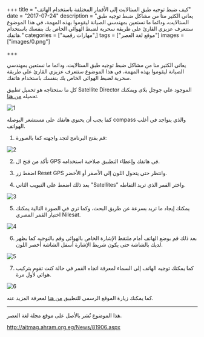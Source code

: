 +++
title = "كيف ضبط توجيه طبق الستالايت إلى الأقمار المختلفة باستخدام الهاتف"
date = "2017-07-24"
description = "يعانى الكثير منا من مشاكل ضبط توجيه طبق الستالايت، ودائما ما نستعين بمهندسي الصيانة ليقوموا بهذه المهمة، في هذا الموضوع ستتعرف عزيزي القارئ على طريقة سحرية لضبط الهوائي الخاص بك بنفسك باستخدام هاتفك."
categories = ["مهارات رقمية",]
tags = ["موقع لغة العصر"]
images = ["images/0.png"]

+++

 يعانى الكثير منا من مشاكل ضبط توجيه طبق الستالايت، ودائما ما نستعين بمهندسي الصيانة ليقوموا بهذه المهمة، في هذا الموضوع ستتعرف عزيزي القارئ على طريقة سحرية لضبط الهوائي الخاص بك بنفسك باستخدام هاتفك.

كل ما ستحتاجه هو تحميل تطبيق Satellite Director الموجود على جوجل بلاى ويمكنك تحميله [من هنا](http://play.google.com/store/apps/details?id=zekitez.com.satellitedirector).

![1](images/1.png)

كما يجب أن يحتوي هاتفك على مستشعر البوصلة compass والذي يتواجد في أغلب الهواتف.

1. قم بفتح البرنامج لتجد واجهته كما بالصورة:

![2](images/2.jpg)

2. تأكد من فتح ال GPS في هاتفك وإعطاء التطبيق صلاحية استخدامه.

3. اضغط زر Reset GPS وانتظر حتى يتحول اللون إلى الأصفر أو الأخضر.

4. بعد ذلك اضغط على التبويب الثاني "Satellites” واختر القمر الذي تريد التقاطه.

![3](images/3.jpg)

5. يمكنك إيجاد ما تريد بسرعة عن طريق البحث، وكما تري في الصورة التالية يمكنك اختيار القمر المصري Nilesat.

![4](images/4.png)

6. بعد ذلك قم بوضع الهاتف أمام ملتقط الإشارة الخاص بالهوائي وقم بالتوجيه كما يظهر لديك بالشاشة حتى يكون شريط الإشارة أسفل الشاشة أخصر اللون.

![5](images/5.png)

7. كما يمكنك توجيه الهاتف إلى السماء لمعرفة اتجاه القمر في حالة كنت تقوم بتركيب هوائي لأول مرة.

![6](images/6.png)

كما يمكنك زيارة الموقع الرسمي للتطبيق [من هنا](http://home.caiway.nl/~fnijhuis/satdir/index.html) لمعرفة المزيد عنه.

---
هذا الموضوع نٌشر باﻷصل على موقع مجلة لغة العصر.

http://aitmag.ahram.org.eg/News/81906.aspx